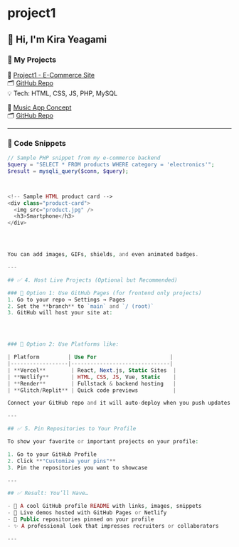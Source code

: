 # project1
## 👋 Hi, I'm Kira Yeagami

### 🚀 My Projects

🔸 [Project1 - E-Commerce Site](https://your-live-link.com)  
🗂️ [GitHub Repo](https://github.com/Kirayeagami/project1)  
💡 Tech: HTML, CSS, JS, PHP, MySQL

🔸 [Music App Concept](https://your-music-app-demo.com)  
🗂️ [GitHub Repo](https://github.com/Kirayeagami/music-app)

---

### 🧠 Code Snippets

```php
// Sample PHP snippet from my e-commerce backend
$query = "SELECT * FROM products WHERE category = 'electronics'";
$result = mysqli_query($conn, $query);



<!-- Sample HTML product card -->
<div class="product-card">
  <img src="product.jpg" />
  <h3>Smartphone</h3>
</div>




You can add images, GIFs, shields, and even animated badges.

---

## ✅ 4. Host Live Projects (Optional but Recommended)

### 🔹 Option 1: Use GitHub Pages (for frontend only projects)
1. Go to your repo → Settings → Pages
2. Set the **branch** to `main` and `/ (root)`
3. GitHub will host your site at:




### 🔹 Option 2: Use Platforms like:

| Platform         | Use For                       |
|------------------|-------------------------------|
| **Vercel**        | React, Next.js, Static Sites  |
| **Netlify**       | HTML, CSS, JS, Vue, Static    |
| **Render**        | Fullstack & backend hosting   |
| **Glitch/Replit** | Quick code previews           |

Connect your GitHub repo and it will auto-deploy when you push updates.

---

## ✅ 5. Pin Repositories to Your Profile

To show your favorite or important projects on your profile:

1. Go to your GitHub Profile
2. Click **"Customize your pins"**
3. Pin the repositories you want to showcase

---

## ✅ Result: You’ll Have…

- 🧾 A cool GitHub profile README with links, images, snippets
- 🧪 Live demos hosted with GitHub Pages or Netlify
- 📁 Public repositories pinned on your profile
- ✨ A professional look that impresses recruiters or collaborators

---


